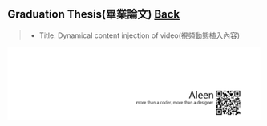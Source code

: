 ## Graduation Thesis(畢業論文)	[Back](./../summary.md)

> - Title: Dynamical content injection of video(視頻動態植入內容)

<a href="http://aleen42.github.io/" target="_blank" ><img src="./../../pic/tail.gif"></a>
